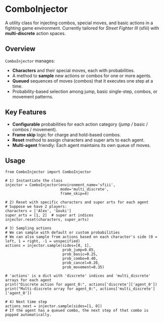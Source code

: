 # ComboInjector

A utility class for injecting combos, special moves, and basic actions in a fighting game environment. 
Currently tailored for _Street Fighter III_ (sfiii) with **multi-discrete** action spaces.

## Overview

`ComboInjector` manages:

- **Characters** and their special moves, each with probabilities.
- A method to **sample** new actions or combos for one or more agents.
- **Queued** sequences of moves (combos) that it executes one step at a time.
- Probability-based selection among jump, basic single-step, combos, or movement patterns.

## Key Features

- **Configurable** probabilities for each action category (jump / basic / combos / movement).
- **Frame skip** logic for charge and hold-based combos.
- **Reset** method to assign characters and super arts to each agent.
- **Multi-agent** friendly: Each agent maintains its own queue of moves.

## Usage

```
from ComboInjector import ComboInjector

# 1) Instantiate the class
injector = ComboInjector(environment_name='sfiii',
                         mode='multi_discrete',
                         frame_skip=4)

# 2) Reset with specific characters and super arts for each agent
# Suppose we have 2 players:
characters = ['Alex', 'Gouki']
super_arts = [1, 2]  # super art indices
injector.reset(characters, super_arts)

# 3) Sampling actions
# We can sample with default or custom probabilities
# We can also sample from actions based on each character's side (0 = left, 1 = right, -1 = unspecified)
actions = injector.sample(sides=[0, 1],
                          prob_jump=0.05,
                          prob_basic=0.25,
                          prob_combo=0.40,
                          prob_cancel=0.20,
                          prob_movement=0.35)

# 'actions' is a dict with 'discrete' indices and 'multi_discrete' arrays for each agent
print("Discrete action for agent_0:", actions['discrete']['agent_0'])
print("Multi-discrete array for agent_0:", actions['multi_discrete']['agent_0'])

# 4) Next time step
actions_next = injector.sample(sides=[1, 0])
# If the agent has a queued combo, the next step of that combo is popped automatically.

```


